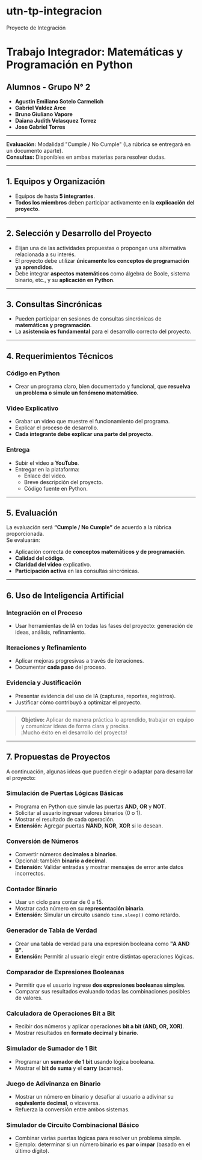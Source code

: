 # utn-tp-integracion
Proyecto de Integración


# Trabajo Integrador: Matemáticas y Programación en Python

## Alumnos - Grupo N° 2

- **Agustin Emiliano Sotelo Carmelich**  
- **Gabriel Valdez Arce**  
- **Bruno Giuliano Vapore**  
- **Daiana Judith Velasquez Torrez**  
- **Jose Gabriel Torres**

---

**Evaluación:** Modalidad "Cumple / No Cumple" (La rúbrica se entregará en un documento aparte).  
**Consultas:** Disponibles en ambas materias para resolver dudas.

---

## 1. Equipos y Organización

- Equipos de hasta **5 integrantes**.
- **Todos los miembros** deben participar activamente en la **explicación del proyecto**.

---

## 2. Selección y Desarrollo del Proyecto

- Elijan una de las actividades propuestas o propongan una alternativa relacionada a su interés.
- El proyecto debe utilizar **únicamente los conceptos de programación ya aprendidos**.
- Debe integrar **aspectos matemáticos** como álgebra de Boole, sistema binario, etc., y su **aplicación en Python**.

---

## 3. Consultas Sincrónicas

- Pueden participar en sesiones de consultas sincrónicas de **matemáticas y programación**.
- La **asistencia es fundamental** para el desarrollo correcto del proyecto.

---

## 4. Requerimientos Técnicos

### Código en Python

- Crear un programa claro, bien documentado y funcional, que **resuelva un problema o simule un fenómeno matemático**.

### Video Explicativo

- Grabar un video que muestre el funcionamiento del programa.
- Explicar el proceso de desarrollo.
- **Cada integrante debe explicar una parte del proyecto**.

### Entrega

- Subir el video a **YouTube**.
- Entregar en la plataforma:
  - Enlace del video.
  - Breve descripción del proyecto.
  - Código fuente en Python.

---

## 5. Evaluación

La evaluación será **“Cumple / No Cumple”** de acuerdo a la rúbrica proporcionada.  
Se evaluarán:

- Aplicación correcta de **conceptos matemáticos y de programación**.
- **Calidad del código**.
- **Claridad del video** explicativo.
- **Participación activa** en las consultas sincrónicas.

---

## 6. Uso de Inteligencia Artificial

### Integración en el Proceso

- Usar herramientas de IA en todas las fases del proyecto: generación de ideas, análisis, refinamiento.

### Iteraciones y Refinamiento

- Aplicar mejoras progresivas a través de iteraciones.
- Documentar **cada paso** del proceso.

### Evidencia y Justificación

- Presentar evidencia del uso de IA (capturas, reportes, registros).
- Justificar cómo contribuyó a optimizar el proyecto.

---

> **Objetivo:** Aplicar de manera práctica lo aprendido, trabajar en equipo y comunicar ideas de forma clara y precisa.  
> ¡Mucho éxito en el desarrollo del proyecto!


---

## 7. Propuestas de Proyectos

A continuación, algunas ideas que pueden elegir o adaptar para desarrollar el proyecto:

### Simulación de Puertas Lógicas Básicas

- Programa en Python que simule las puertas **AND**, **OR** y **NOT**.
- Solicitar al usuario ingresar valores binarios (0 o 1).
- Mostrar el resultado de cada operación.
- **Extensión:** Agregar puertas **NAND**, **NOR**, **XOR** si lo desean.

### Conversión de Números

- Convertir números **decimales a binarios**.
- Opcional: también **binario a decimal**.
- **Extensión:** Validar entradas y mostrar mensajes de error ante datos incorrectos.

### Contador Binario

- Usar un ciclo para contar de 0 a 15.
- Mostrar cada número en su **representación binaria**.
- **Extensión:** Simular un circuito usando `time.sleep()` como retardo.

### Generador de Tabla de Verdad

- Crear una tabla de verdad para una expresión booleana como **"A AND B"**.
- **Extensión:** Permitir al usuario elegir entre distintas operaciones lógicas.

### Comparador de Expresiones Booleanas

- Permitir que el usuario ingrese **dos expresiones booleanas simples**.
- Comparar sus resultados evaluando todas las combinaciones posibles de valores.

### Calculadora de Operaciones Bit a Bit

- Recibir dos números y aplicar operaciones **bit a bit (AND, OR, XOR)**.
- Mostrar resultados en **formato decimal y binario**.

### Simulador de Sumador de 1 Bit

- Programar un **sumador de 1 bit** usando lógica booleana.
- Mostrar el **bit de suma** y el **carry** (acarreo).

### Juego de Adivinanza en Binario

- Mostrar un número en binario y desafiar al usuario a adivinar su **equivalente decimal**, o viceversa.
- Refuerza la conversión entre ambos sistemas.

### Simulador de Circuito Combinacional Básico

- Combinar varias puertas lógicas para resolver un problema simple.
- Ejemplo: determinar si un número binario es **par o impar** (basado en el último dígito).
